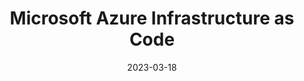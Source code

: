 ---
title: Microsoft Azure Infrastructure as Code
description: Microsoft Azure Infrastructure as Code
date: 2023-03-18
tags: [MonSec, Terraform, Azure, IaC]
externalUrl: https://monsec.io/
draft: true
build: {render: never}
xml: false
---